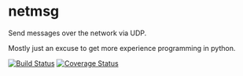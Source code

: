 netmsg
======

Send messages over the network via UDP.

Mostly just an excuse to get more experience programming in python.

[![Build Status](https://travis-ci.org/JunglePrince/netmsg.svg?branch=master)](https://travis-ci.org/JunglePrince/netmsg)
[![Coverage Status](https://coveralls.io/repos/JunglePrince/netmsg/badge.png)](https://coveralls.io/r/JunglePrince/netmsg)

